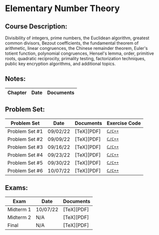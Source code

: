 # Elementary Number Theory
## Course Description: 
Divisibility of integers, prime numbers, the Euclidean algorithm, greatest common divisors, Bezout coefficients, the fundamental theorem of arithmetic, linear congruences, the Chinese remainder theorem, Euler's totient function, polynomial congruences, Hensel's lemma, order, primitive roots, quadratic reciprocity, primality testing, factorization techniques, public key encryption algorithms, and additional topics.

## Notes:
| Chapter | Date | Documents |
| ------- | ---- | --------- |

## Problem Set:
| Problem Set | Date | Documents | Exercise Code |
| -------- | ---- | ---------- | ----- |
| Problem Set #1 | 09/02/22 | [TeX][PDF] | <kbd>[C/C++]()</kbd> |
| Problem Set #2 | 09/09/22 | [TeX][PDF] | <kbd>[C/C++]()</kbd> |
| Problem Set #3 | 09/16/22 | [TeX][PDF] | <kbd>[C/C++](https://github.com/hunterjmatthews/Elementary-Number-Theory/tree/main/Assignments/Assignment%203/Exercise%20Code)</kbd> |
| Problem Set #4 | 09/23/22 | [TeX][PDF] | <kbd>[C/C++](https://github.com/hunterjmatthews/Elementary-Number-Theory/tree/main/Assignments/Assignment%204/Exercise%20Code)</kbd> |
| Problem Set #5 | 09/30/22 | [TeX][PDF] | <kbd>[C/C++](https://github.com/hunterjmatthews/Elementary-Number-Theory/tree/main/Assignments/Assignment%205/Exercise%20Code/C%2B%2B)</kbd> |
| Problem Set #6 | 10/07/22 | [TeX][PDF] | <kbd>[C/C++]()</kbd> |

## Exams:
| Exam | Date | Documents |
| ---- | ---- | --------- |
| Midterm 1 | 10/07/22 | [TeX][PDF] |
| Midterm 2 | N/A | [TeX][PDF] |
| Final | N/A | [TeX][PDF] |
